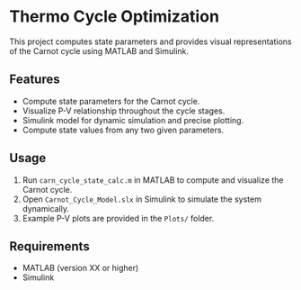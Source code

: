 # Thermo Cycle Optimization

This project computes state parameters and provides visual representations of the Carnot cycle using MATLAB and Simulink.

## Features
- Compute state parameters for the Carnot cycle.
- Visualize P-V relationship throughout the cycle stages.
- Simulink model for dynamic simulation and precise plotting.
- Compute state values from any two given parameters.

## Usage
1. Run `carn_cycle_state_calc.m` in MATLAB to compute and visualize the Carnot cycle.
2. Open `Carnot_Cycle_Model.slx` in Simulink to simulate the system dynamically.
3. Example P-V plots are provided in the `Plots/` folder.

## Requirements
- MATLAB (version XX or higher)
- Simulink
